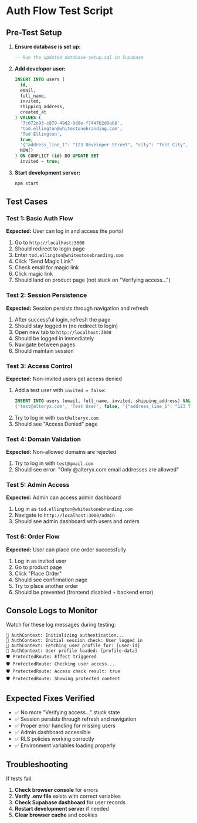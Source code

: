 # Auth Flow Test Script

## Pre-Test Setup

1. **Ensure database is set up:**
   ```sql
   -- Run the updated database-setup.sql in Supabase
   ```

2. **Add developer user:**
   ```sql
   INSERT INTO users (
     id, 
     email, 
     full_name, 
     invited, 
     shipping_address, 
     created_at
   ) VALUES (
     '7c072e93-c879-49d2-9d0e-f7447b2d9ab8',
     'tod.ellington@whitestonebranding.com',
     'Tod Ellington',
     true,
     '{"address_line_1": "123 Developer Street", "city": "Test City", "state": "CA", "zip_code": "90210", "country": "USA"}',
     NOW()
   ) ON CONFLICT (id) DO UPDATE SET
     invited = true;
   ```

3. **Start development server:**
   ```bash
   npm start
   ```

## Test Cases

### Test 1: Basic Auth Flow
**Expected:** User can log in and access the portal

1. Go to `http://localhost:3000`
2. Should redirect to login page
3. Enter `tod.ellington@whitestonebranding.com`
4. Click "Send Magic Link"
5. Check email for magic link
6. Click magic link
7. Should land on product page (not stuck on "Verifying access...")

### Test 2: Session Persistence
**Expected:** Session persists through navigation and refresh

1. After successful login, refresh the page
2. Should stay logged in (no redirect to login)
3. Open new tab to `http://localhost:3000`
4. Should be logged in immediately
5. Navigate between pages
6. Should maintain session

### Test 3: Access Control
**Expected:** Non-invited users get access denied

1. Add a test user with `invited = false`:
   ```sql
   INSERT INTO users (email, full_name, invited, shipping_address) VALUES 
   ('test@alteryx.com', 'Test User', false, '{"address_line_1": "123 Test St", "city": "Test City", "state": "CA", "zip_code": "12345", "country": "USA"}');
   ```
2. Try to log in with `test@alteryx.com`
3. Should see "Access Denied" page

### Test 4: Domain Validation
**Expected:** Non-allowed domains are rejected

1. Try to log in with `test@gmail.com`
2. Should see error: "Only @alteryx.com email addresses are allowed"

### Test 5: Admin Access
**Expected:** Admin can access admin dashboard

1. Log in as `tod.ellington@whitestonebranding.com`
2. Navigate to `http://localhost:3000/admin`
3. Should see admin dashboard with users and orders

### Test 6: Order Flow
**Expected:** User can place one order successfully

1. Log in as invited user
2. Go to product page
3. Click "Place Order"
4. Should see confirmation page
5. Try to place another order
6. Should be prevented (frontend disabled + backend error)

## Console Logs to Monitor

Watch for these log messages during testing:

```
🔐 AuthContext: Initializing authentication...
🔐 AuthContext: Initial session check: User logged in
🔐 AuthContext: Fetching user profile for: [user-id]
🔐 AuthContext: User profile loaded: [profile-data]
🛡️ ProtectedRoute: Effect triggered
🛡️ ProtectedRoute: Checking user access...
🛡️ ProtectedRoute: Access check result: true
🛡️ ProtectedRoute: Showing protected content
```

## Expected Fixes Verified

- ✅ No more "Verifying access..." stuck state
- ✅ Session persists through refresh and navigation
- ✅ Proper error handling for missing users
- ✅ Admin dashboard accessible
- ✅ RLS policies working correctly
- ✅ Environment variables loading properly

## Troubleshooting

If tests fail:

1. **Check browser console** for errors
2. **Verify .env file** exists with correct variables
3. **Check Supabase dashboard** for user records
4. **Restart development server** if needed
5. **Clear browser cache** and cookies
